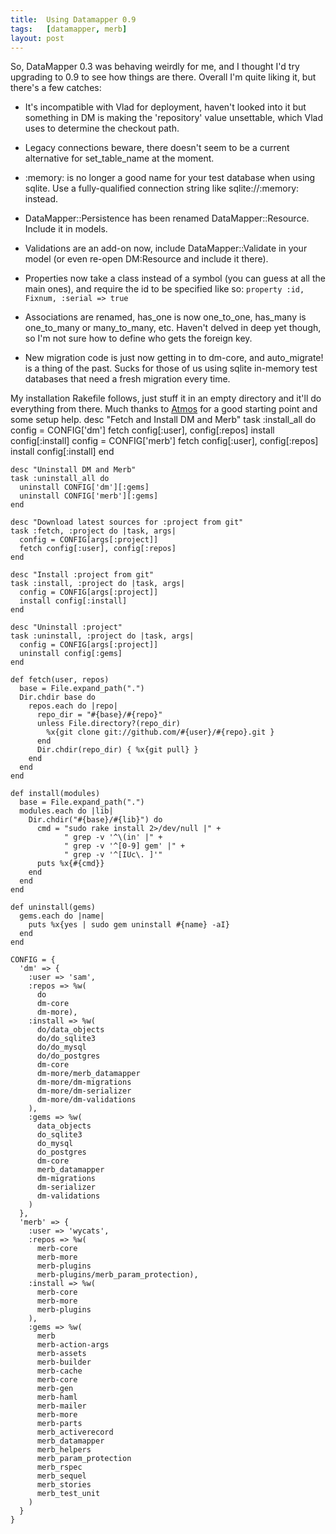 ```yaml
---
title:  Using Datamapper 0.9
tags:   [datamapper, merb]
layout: post
---
```

So, DataMapper 0.3 was behaving weirdly for me, and I thought I'd try upgrading to 0.9 to see how things are there.  Overall I'm quite liking it, but there's a few catches:

* It's incompatible with Vlad for deployment, haven't looked into it but something in DM is making the 'repository' value unsettable, which Vlad uses to determine the checkout path.

* Legacy connections beware, there doesn't seem to be a current alternative for set_table_name at the moment.

* :memory: is no longer a good name for your test database when using sqlite.  Use a fully-qualified connection string like sqlite://:memory: instead.

* DataMapper::Persistence has been renamed DataMapper::Resource.  Include it in models.

* Validations are an add-on now, include DataMapper::Validate in your model (or even re-open DM:Resource and include it there).

* Properties now take a class instead of a symbol (you can guess at all the main ones), and require the id to be specified like so: `property :id,   Fixnum, :serial => true`

* Associations are renamed, has_one is now one_to_one, has_many is one_to_many or many_to_many, etc.  Haven't delved in deep yet though, so I'm not sure how to define who gets the foreign key.

* New migration code is just now getting in to dm-core, and auto_migrate! is a thing of the past.  Sucks for those of us using sqlite in-memory test databases that need a fresh migration every time.

My installation Rakefile follows, just stuff it in an empty directory and it'll do everything from there. Much thanks to [Atmos](http://atmos.org/) for a good starting point and some setup help.
    desc "Fetch and Install DM and Merb"
    task :install_all do 
      config = CONFIG['dm']
      fetch config[:user], config[:repos]
      install config[:install]
      config = CONFIG['merb']
      fetch config[:user], config[:repos]
      install config[:install]
    end

    desc "Uninstall DM and Merb"
    task :uninstall_all do
      uninstall CONFIG['dm'][:gems]  
      uninstall CONFIG['merb'][:gems]  
    end

    desc "Download latest sources for :project from git"
    task :fetch, :project do |task, args|
      config = CONFIG[args[:project]]
      fetch config[:user], config[:repos]
    end

    desc "Install :project from git"
    task :install, :project do |task, args|
      config = CONFIG[args[:project]]
      install config[:install]
    end

    desc "Uninstall :project"
    task :uninstall, :project do |task, args|
      config = CONFIG[args[:project]]
      uninstall config[:gems]
    end

    def fetch(user, repos)
      base = File.expand_path(".")
      Dir.chdir base do
        repos.each do |repo|
          repo_dir = "#{base}/#{repo}"
          unless File.directory?(repo_dir)
            %x{git clone git://github.com/#{user}/#{repo}.git }
          end
          Dir.chdir(repo_dir) { %x{git pull} }
        end
      end
    end

    def install(modules)
      base = File.expand_path(".")
      modules.each do |lib|
        Dir.chdir("#{base}/#{lib}") do
          cmd = "sudo rake install 2>/dev/null |" +
                " grep -v '^\(in' |" +
                " grep -v '^[0-9] gem' |" +
                " grep -v '^[IUc\. ]'"
          puts %x{#{cmd}}
        end
      end
    end

    def uninstall(gems)
      gems.each do |name|
        puts %x{yes | sudo gem uninstall #{name} -aI}
      end
    end

    CONFIG = {
      'dm' => {
        :user => 'sam',
        :repos => %w(
          do
          dm-core
          dm-more),
        :install => %w(
          do/data_objects
          do/do_sqlite3
          do/do_mysql
          do/do_postgres
          dm-core
          dm-more/merb_datamapper
          dm-more/dm-migrations
          dm-more/dm-serializer
          dm-more/dm-validations
        ),
        :gems => %w(
          data_objects
          do_sqlite3
          do_mysql
          do_postgres
          dm-core
          merb_datamapper
          dm-migrations
          dm-serializer
          dm-validations
        )
      },
      'merb' => {
        :user => 'wycats',
        :repos => %w(
          merb-core
          merb-more
          merb-plugins
          merb-plugins/merb_param_protection),
        :install => %w(
          merb-core
          merb-more
          merb-plugins
        ),
        :gems => %w(
          merb
          merb-action-args
          merb-assets
          merb-builder
          merb-cache
          merb-core
          merb-gen
          merb-haml
          merb-mailer
          merb-more
          merb-parts
          merb_activerecord
          merb_datamapper
          merb_helpers
          merb_param_protection
          merb_rspec
          merb_sequel
          merb_stories
          merb_test_unit
        )
      }
    }

